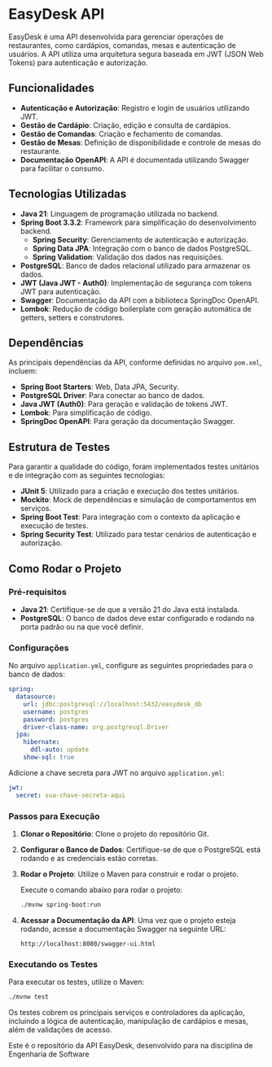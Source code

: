 # EasyDesk API

EasyDesk é uma API desenvolvida para gerenciar operações de restaurantes, como cardápios, comandas, mesas e autenticação de usuários. A API utiliza uma arquitetura segura baseada em JWT (JSON Web Tokens) para autenticação e autorização.

## Funcionalidades

- **Autenticação e Autorização**: Registro e login de usuários utilizando JWT.
- **Gestão de Cardápio**: Criação, edição e consulta de cardápios.
- **Gestão de Comandas**: Criação e fechamento de comandas.
- **Gestão de Mesas**: Definição de disponibilidade e controle de mesas do restaurante.
- **Documentação OpenAPI**: A API é documentada utilizando Swagger para facilitar o consumo.

## Tecnologias Utilizadas

- **Java 21**: Linguagem de programação utilizada no backend.
- **Spring Boot 3.3.2**: Framework para simplificação do desenvolvimento backend.
    - **Spring Security**: Gerenciamento de autenticação e autorização.
    - **Spring Data JPA**: Integração com o banco de dados PostgreSQL.
    - **Spring Validation**: Validação dos dados nas requisições.
- **PostgreSQL**: Banco de dados relacional utilizado para armazenar os dados.
- **JWT (Java JWT - Auth0)**: Implementação de segurança com tokens JWT para autenticação.
- **Swagger**: Documentação da API com a biblioteca SpringDoc OpenAPI.
- **Lombok**: Redução de código boilerplate com geração automática de getters, setters e construtores.

## Dependências

As principais dependências da API, conforme definidas no arquivo `pom.xml`, incluem:

- **Spring Boot Starters**: Web, Data JPA, Security.
- **PostgreSQL Driver**: Para conectar ao banco de dados.
- **Java JWT (Auth0)**: Para geração e validação de tokens JWT.
- **Lombok**: Para simplificação de código.
- **SpringDoc OpenAPI**: Para geração da documentação Swagger.

## Estrutura de Testes

Para garantir a qualidade do código, foram implementados testes unitários e de integração com as seguintes tecnologias:

- **JUnit 5**: Utilizado para a criação e execução dos testes unitários.
- **Mockito**: Mock de dependências e simulação de comportamentos em serviços.
- **Spring Boot Test**: Para integração com o contexto da aplicação e execução de testes.
- **Spring Security Test**: Utilizado para testar cenários de autenticação e autorização.

## Como Rodar o Projeto

### Pré-requisitos

- **Java 21**: Certifique-se de que a versão 21 do Java está instalada.
- **PostgreSQL**: O banco de dados deve estar configurado e rodando na porta padrão ou na que você definir.

### Configurações

No arquivo `application.yml`, configure as seguintes propriedades para o banco de dados:

```yaml
spring:
  datasource:
    url: jdbc:postgresql://localhost:5432/easydesk_db
    username: postgres
    password: postgres
    driver-class-name: org.postgresql.Driver
  jpa:
    hibernate:
      ddl-auto: update
    show-sql: true
```

Adicione a chave secreta para JWT no arquivo `application.yml`:

```yaml
jwt:
  secret: sua-chave-secreta-aqui
```

### Passos para Execução

1. **Clonar o Repositório**: Clone o projeto do repositório Git.
2. **Configurar o Banco de Dados**: Certifique-se de que o PostgreSQL está rodando e as credenciais estão corretas.
3. **Rodar o Projeto**: Utilize o Maven para construir e rodar o projeto.

   Execute o comando abaixo para rodar o projeto:

   ```bash
   ./mvnw spring-boot:run
   ```

4. **Acessar a Documentação da API**: Uma vez que o projeto esteja rodando, acesse a documentação Swagger na seguinte URL:

   ```
   http://localhost:8080/swagger-ui.html
   ```

### Executando os Testes

Para executar os testes, utilize o Maven:

```bash
./mvnw test
```

Os testes cobrem os principais serviços e controladores da aplicação, incluindo a lógica de autenticação, manipulação de cardápios e mesas, além de validações de acesso.


Este é o repositório da API EasyDesk, desenvolvido para na disciplina de Engenharia de Software